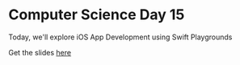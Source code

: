 # Computer Science Day 15

<link href="index.css" rel="stylesheet">

Today, we'll explore iOS App Development using Swift Playgrounds

Get the slides [here](../presentation-pdfs/day15.pdf)
